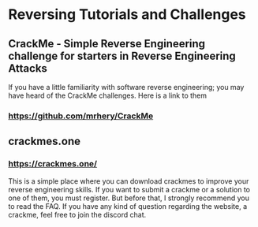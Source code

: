 # Reversing Tutorials and Challenges

## CrackMe - Simple Reverse Engineering challenge for starters in Reverse Engineering Attacks
If you have a little familiarity with software reverse engineering; you may have heard of the CrackMe challenges. Here is a link to them
### https://github.com/mrhery/CrackMe

## crackmes.one
### https://crackmes.one/

This is a simple place where you can download crackmes to improve your reverse engineering skills. If you want to submit a crackme or a solution to one of them, you must register. But before that, I strongly recommend you to read the FAQ. If you have any kind of question regarding the website, a crackme, feel free to join the discord chat.

